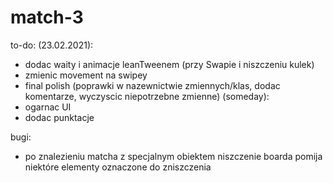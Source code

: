 # match-3

to-do:
(23.02.2021):
- dodac waity i animacje leanTweenem (przy Swapie i niszczeniu kulek)
- zmienic movement na swipey
- final polish (poprawki w nazewnictwie zmiennych/klas, dodac komentarze, wyczyscic niepotrzebne zmienne)
(someday):
- ogarnac UI
- dodac punktacje

bugi:
- po znalezieniu matcha z specjalnym obiektem niszczenie boarda pomija niektóre elementy oznaczone do zniszczenia